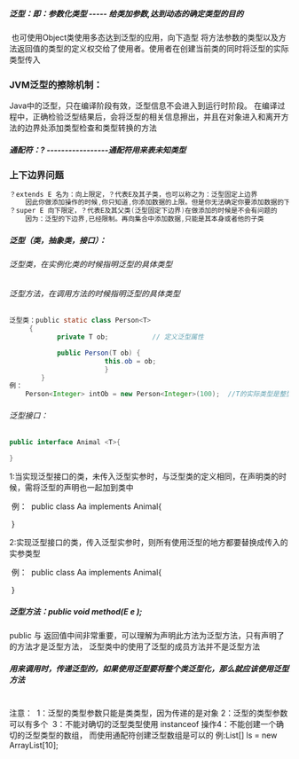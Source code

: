 ##### 泛型：即：参数化类型 ----- 给类加参数,达到动态的确定类型的目的

​      也可使用Object类使用多态达到泛型的应用，向下造型
将方法参数的类型以及方法返回值的类型的定义权交给了使用者。使用者在创建当前类的同时将泛型的实际类型传入

### JVM泛型的擦除机制：

Java中的泛型，只在编译阶段有效，泛型信息不会进入到运行时阶段。
在编译过程中，正确检验泛型结果后，会将泛型的相关信息擦出，并且在对象进入和离开方法的边界处添加类型检查和类型转换的方法

##### 通配符：?         -----------------通配符用来表未知类型

### 上下边界问题

```java
？extends E 名为：向上限定，？代表E及其子类，也可以称之为：泛型固定上边界
	因此你做添加操作的时候,你只知道,你添加数据的上限。但是你无法确定你要添加数据的下限，因此无法添加数据
？super E 向下限定，？代表E及其父类(泛型固定下边界)在做添加的时候是不会有问题的
	因为：泛型的下边界,已经限制。再向集合中添加数据,只能是其本身或者他的子类
```



##### 泛型（类，抽象类，接口）：

###### 泛型类，在实例化类的时候指明泛型的具体类型

###### 	泛型方法，在调用方法的时候指明泛型的具体类型

```java
泛型类：public static class Person<T>
	 {  
			private T ob; 			// 定义泛型属性  

  			public Person(T ob) {  
       					this.ob = ob; 
					    } 
   		} 	 
例：
	Person<Integer> intOb = new Person<Integer>(100);  //T的实际类型是整型
```

###### 泛型接口：

```java
public interface Animal <T>{

}
```

​	1:当实现泛型接口的类，未传入泛型实参时，与泛型类的定义相同，在声明类的时候，需将泛型的声明也一起加到类中

​	例：
​		public class Aa<T> implements Animal<T>{

​		}

​	2:实现泛型接口的类，传入泛型实参时，则所有使用泛型的地方都要替换成传入的实参类型

​	例：
​		public class Aa implements Animal<String>{

​		}

##### 泛型方法：public <T> void method(E e );

public 与 返回值中间<T>非常重要，可以理解为声明此方法为泛型方法，只有声明了<T>的方法才是泛型方法，
泛型类中的使用了泛型的成员方法并不是泛型方法

##### 用来调用时，传递泛型的，如果使用泛型要将整个类泛型化，那么就应该使用泛型方法

​	
注意：
​	1：泛型的类型参数只能是类类型，因为传递的是对象
​	2：泛型的类型参数可以有多个
​	3：不能对确切的泛型类型使用 instanceof 操作
​	4：不能创建一个确切的泛型类型的数组， 而使用通配符创建泛型数组是可以的
​		例:List<?>[] ls = new ArrayList<?>[10];  













